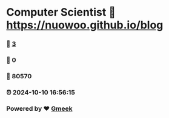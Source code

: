 # Computer Scientist :link: https://nuowoo.github.io/blog 
### :page_facing_up: [3](https://nuowoo.github.io/blog/tag.html) 
### :speech_balloon: 0 
### :hibiscus: 80570 
### :alarm_clock: 2024-10-10 16:56:15 
### Powered by :heart: [Gmeek](https://github.com/Meekdai/Gmeek)
